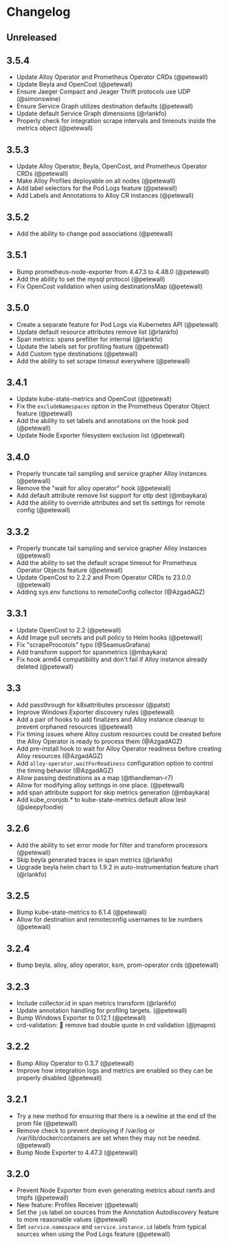 # Changelog

## Unreleased

## 3.5.4

*   Update Alloy Operator and Prometheus Operator CRDs (@petewall)
*   Update Beyla and OpenCost (@petewall)
*   Ensure Jaeger Compact and Jeager Thrift protocols use UDP (@simonswine)
*   Ensure Service Graph utilizes destination defaults (@petewall)
*   Update default Service Graph dimensions (@rlankfo)
*   Properly check for integration scrape intervals and timeouts inside the metrics object (@petewall)

## 3.5.3

*   Update Alloy Operator, Beyla, OpenCost, and Prometheus Operator CRDs (@petewall)
*   Make Alloy Profiles deployable on all nodes (@petewall)
*   Add label selectors for the Pod Logs feature (@petewall)
*   Add Labels and Annotations to Alloy CR instances (@petewall)

## 3.5.2

*   Add the ability to change pod associations (@petewall)

## 3.5.1

*   Bump prometheus-node-exporter from 4.47.3 to 4.48.0 (@petewall)
*   Add the ability to set the mysql protocol (@petewall)
*   Fix OpenCost validation when using destinationsMap (@petewall)

## 3.5.0

*   Create a separate feature for Pod Logs via Kubernetes API (@petewall)
*   Update default resource attributes remove list (@rlankfo)
*   Span metrics: spans prefilter for internal (@rlankfo)
*   Update the labels set for profiling feature (@petewall)
*   Add Custom type destinations (@petewall)
*   Add the ability to set scrape timeout everywhere (@petewall)

## 3.4.1

*   Update kube-state-metrics and OpenCost (@petewall)
*   Fix the `excludeNamespaces` option in the Prometheus Operator Object feature (@petewall)
*   Add the ability to set labels and annotations on the hook pod (@petewall)
*   Update Node Exporter filesystem exclusion list (@petewall)

## 3.4.0

*   Properly truncate tail sampling and service grapher Alloy instances (@petewall)
*   Remove the "wait for alloy operator" hook (@petewall)
*   Add default attribute remove list support for otlp dest (@mbaykara)
*   Add the ability to override attributes and set tls settings for remote config (@petewall)

## 3.3.2

*   Properly truncate tail sampling and service grapher Alloy instances (@petewall)
*   Add the ability to set the default scrape timeout for Prometheus Operator Objects feature (@petewall)
*   Update OpenCost to 2.2.2 and Prom Operator CRDs to 23.0.0 (@petewall)
*   Adding sys.env functions to remoteConfig collector (@AzgadAGZ)

## 3.3.1

*   Update OpenCost to 2.2 (@petewall)
*   Add Image pull secrets and pull policy to Helm hooks (@petewall)
*   Fix "scrapeProcotols" typo (@SeamusGrafana)
*   Add transform support for spanmetrics (@mbaykara)
*   Fix hook arm64 compatibility and don't fail if Alloy instance already deleted (@petewall)

## 3.3

*   Add passthrough for k8sattributes processor (@patst)
*   Improve Windows Exporter discovery rules (@petewall)
*   Add a pair of hooks to add finalizers and Alloy instance cleanup to prevent orphaned resources (@petewall)
*   Fix timing issues where Alloy custom resources could be created before the Alloy Operator is ready to process them (@AzgadAGZ)
*   Add pre-install hook to wait for Alloy Operator readiness before creating Alloy resources (@AzgadAGZ)
*   Add `alloy-operator.waitForReadiness` configuration option to control the timing behavior (@AzgadAGZ)
*   Allow passing destinations as a map (@thandleman-r7)
*   Allow for modifying alloy settings in one place. (@petewall)
*   add span attribute support for skip metrics generation (@mbaykara)
*   Add kube_cronjob.* to kube-state-metrics default allow lest (@sleepyfoodie)

## 3.2.6

*   Add the ability to set error mode for filter and transform processors (@petewall)
*   Skip beyla generated traces in span metrics (@rlankfo)
*   Upgrade beyla helm chart to 1.9.2 in auto-instrumentation feature chart (@rlankfo)

## 3.2.5

*   Bump kube-state-metrics to 6.1.4 (@petewall)
*   Allow for destination and remoteconfig usernames to be numbers (@petewall)

## 3.2.4

*   Bump beyla, alloy, alloy operator, ksm, prom-operator crds (@petewall)

## 3.2.3

*   Include collector.id in span metrics transform (@rlankfo)
*   Update annotation handling for profilng targets. (@petewall)
*   Bump Windows Exporter to 0.12.1 (@petewall)
*   crd-validation: 🐛 remove bad double quote in crd validation (@jmapro)

## 3.2.2

*   Bump Alloy Operator to 0.3.7 (@petewall)
*   Improve how integration logs and metrics are enabled so they can be properly disabled (@petewall)

## 3.2.1

*   Try a new method for ensuring that there is a newline at the end of the prom file (@petewall)
*   Remove check to prevent deploying if /var/log or /var/lib/docker/containers are set when they may not be needed. (@petewall)
*   Bump Node Exporter to 4.47.3 (@petewall)

## 3.2.0

*   Prevent Node Exporter from even generating metrics about ramfs and tmpfs (@petewall)
*   New feature: Profiles Receiver (@petewall)
*   Set the `job` label on sources from the Annotation Autodiscovery feature to more reasonable values (@petewall)
*   Set `service.namespace` and `service.instance.id` labels from typical sources when using the Pod Logs feature (@petewall)
